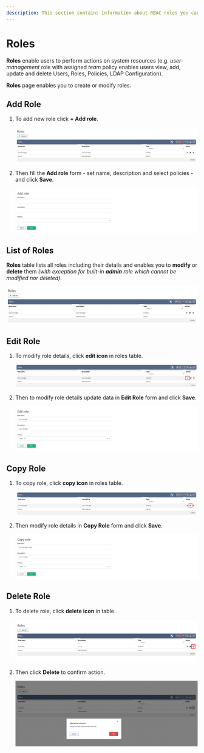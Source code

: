 ```yaml
---
description: This section contains information about RBAC roles you can assign policies to and then assign those roles to IP Fabric users.
---
```


# Roles

**Roles** enable users to perform actions on system resources (e.g. *user-management* role with assigned *team* policy enables users view, add, update and delete Users, Roles, Policies, LDAP Configuration).

**Roles** page enables you to create or modify roles.

## Add Role

1. To add new role click **+ Add role**.

	![Add role button](roles/roles_table.png)

1. Then fill the **Add role** form - set name, description and select policies - and click **Save**.

	![Add role](roles/roles_add.png)

## List of Roles

**Roles** table lists all roles including their details and enables you to **modify** or **delete** them _(with exception for built-in ***admin*** role which cannot be modified nor deleted)_.

![Roles Table](roles/roles_table.png)

## Edit Role

1. To modify role details, click **edit icon** in roles table.

	![Roles Table Edit](roles/roles_table_edit.png)

2. Then to modify role details update data in **Edit Role** form and click **Save**.

	![Edit Role](roles/roles_edit.png)

## Copy Role

1. To copy role, click **copy icon** in roles table.

	![Roles Table Copy](roles/roles_table_copy.png)

2. Then modify role details in **Copy Role** form and click **Save**.

	![Copy Role](roles/roles_copy.png)

## Delete Role

1. To delete role, click **delete icon** in table.

	![Roles Table Delete](roles/roles_table_delete.png)

2. Then click **Delete** to confirm action.

	![Roles Table Delete Confirm](roles/roles_table_delete_confirm.png)
